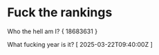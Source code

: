 # Fuck the rankings

Who the hell am I?
{ 18683631 }

What fucking year is it?
[ 2025-03-22T09:40:00Z ]
